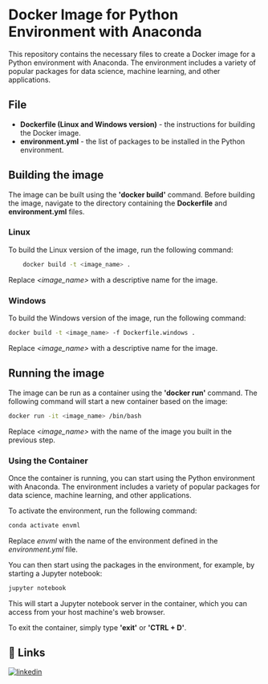 
# Docker Image for Python Environment with Anaconda

This repository contains the necessary files to create a Docker image for a Python environment with Anaconda. The environment includes a variety of popular packages for data science, machine learning, and other applications.


## File
- **Dockerfile (Linux and Windows version)** - the instructions for building the Docker image.
- **environment.yml** - the list of packages to be installed in the Python environment.
## Building the image
The image can be built using the **'docker build'** command. Before building the image, navigate to the directory containing the **Dockerfile** and **environment.yml** files.

### Linux
To build the Linux version of the image, run the following command:
```bash
    docker build -t <image_name> .
```
Replace _<image_name>_ with a descriptive name for the image.

### Windows
To build the Windows version of the image, run the following command:
```bash
docker build -t <image_name> -f Dockerfile.windows .
```
Replace _<image_name>_ with a descriptive name for the image.
## Running the image

The image can be run as a container using the **'docker run'** command. The following command will start a new container based on the image:
```bash
docker run -it <image_name> /bin/bash
```
Replace _<image_name>_ with the name of the image you built in the previous step.

### Using the Container
Once the container is running, you can start using the Python environment with Anaconda. The environment includes a variety of popular packages for data science, machine learning, and other applications.

To activate the environment, run the following command:
```bash
conda activate envml
```
Replace _envml_ with the name of the environment defined in the _environment.yml_ file.

You can then start using the packages in the environment, for example, by starting a Jupyter notebook:
```bash
jupyter notebook
```
This will start a Jupyter notebook server in the container, which you can access from your host machine's web browser.

To exit the container, simply type **'exit'** or **'CTRL + D'**.

## 🔗 Links

[![linkedin](https://img.shields.io/badge/linkedin-0A66C2?style=for-the-badge&logo=linkedin&logoColor=white)](https://www.linkedin.com/in/elias-queiroga/)


